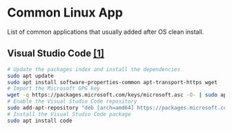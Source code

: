# Common Linux App
List of common applications that usually added after OS clean install.

## Visual Studio Code [[1]](https://linuxize.com/post/how-to-install-visual-studio-code-on-ubuntu-20-04/)
```bash
# Update the packages index and install the dependencies
sudo apt update
sudo apt install software-properties-common apt-transport-https wget
# Import the Microsoft GPG key
wget -q https://packages.microsoft.com/keys/microsoft.asc -O- | sudo apt-key add -
# Enable the Visual Studio Code repository
sudo add-apt-repository "deb [arch=amd64] https://packages.microsoft.com/repos/vscode stable main"
# Install the Visual Studio Code package
sudo apt install code
```
